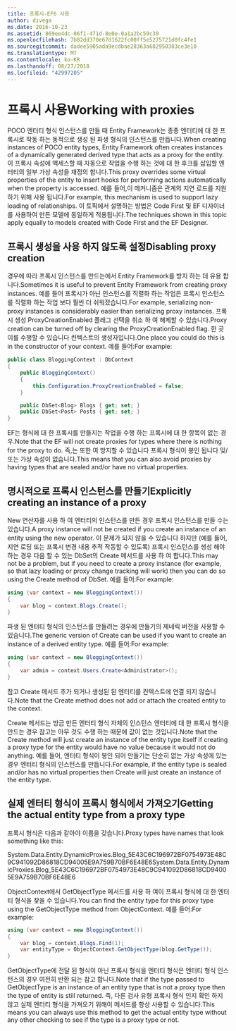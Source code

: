 ```yaml
---
title: 프록시-EF6 사용
author: divega
ms.date: 2016-10-23
ms.assetid: 869ee4dc-06f1-471d-8e0e-0a1a2bc59c30
ms.openlocfilehash: 7b82dd370e67d1622fc00ff5e5275721d0fc4fe1
ms.sourcegitcommit: dadee5905ada9ecdbae28363a682950383ce3e10
ms.translationtype: MT
ms.contentlocale: ko-KR
ms.lasthandoff: 08/27/2018
ms.locfileid: "42997205"
---
```

# <a name="working-with-proxies"></a><span data-ttu-id="f9677-102">프록시 사용</span><span class="sxs-lookup"><span data-stu-id="f9677-102">Working with proxies</span></span>
<span data-ttu-id="f9677-103">POCO 엔터티 형식 인스턴스를 만들 때 Entity Framework는 종종 엔터티에 대 한 프록시로 작동 하는 동적으로 생성 된 파생 형식의 인스턴스를 만듭니다.</span><span class="sxs-lookup"><span data-stu-id="f9677-103">When creating instances of POCO entity types, Entity Framework often creates instances of a dynamically generated derived type that acts as a proxy for the entity.</span></span> <span data-ttu-id="f9677-104">이 프록시 속성에 액세스할 때 자동으로 작업을 수행 하는 것에 대 한 후크를 삽입할 엔터티의 일부 가상 속성을 재정의 합니다.</span><span class="sxs-lookup"><span data-stu-id="f9677-104">This proxy overrides some virtual properties of the entity to insert hooks for performing actions automatically when the property is accessed.</span></span> <span data-ttu-id="f9677-105">예를 들어,이 메커니즘은 관계의 지연 로드를 지원 하기 위해 사용 됩니다.</span><span class="sxs-lookup"><span data-stu-id="f9677-105">For example, this mechanism is used to support lazy loading of relationships.</span></span> <span data-ttu-id="f9677-106">이 토픽에서 설명하는 방법은 Code First 및 EF 디자이너를 사용하여 만든 모델에 동일하게 적용됩니다.</span><span class="sxs-lookup"><span data-stu-id="f9677-106">The techniques shown in this topic apply equally to models created with Code First and the EF Designer.</span></span>  

## <a name="disabling-proxy-creation"></a><span data-ttu-id="f9677-107">프록시 생성을 사용 하지 않도록 설정</span><span class="sxs-lookup"><span data-stu-id="f9677-107">Disabling proxy creation</span></span>  

<span data-ttu-id="f9677-108">경우에 따라 프록시 인스턴스를 만드는에서 Entity Framework를 방지 하는 데 유용 합니다.</span><span class="sxs-lookup"><span data-stu-id="f9677-108">Sometimes it is useful to prevent Entity Framework from creating proxy instances.</span></span> <span data-ttu-id="f9677-109">예를 들어 프록시가 아닌 인스턴스를 직렬화 하는 작업은 프록시 인스턴스를 직렬화 하는 작업 보다 훨씬 더 쉬워졌습니다.</span><span class="sxs-lookup"><span data-stu-id="f9677-109">For example, serializing non-proxy instances is considerably easier than serializing proxy instances.</span></span> <span data-ttu-id="f9677-110">프록시 생성 ProxyCreationEnabled 플래그 선택을 취소 하 여 해제할 수 있습니다.</span><span class="sxs-lookup"><span data-stu-id="f9677-110">Proxy creation can be turned off by clearing the ProxyCreationEnabled flag.</span></span> <span data-ttu-id="f9677-111">한 곳이를 수행할 수 있습니다 컨텍스트의 생성자입니다.</span><span class="sxs-lookup"><span data-stu-id="f9677-111">One place you could do this is in the constructor of your context.</span></span> <span data-ttu-id="f9677-112">예를 들어:</span><span class="sxs-lookup"><span data-stu-id="f9677-112">For example:</span></span>  

``` csharp
public class BloggingContext : DbContext
{
    public BloggingContext()
    {
        this.Configuration.ProxyCreationEnabled = false;
    }  

    public DbSet<Blog> Blogs { get; set; }
    public DbSet<Post> Posts { get; set; }
}
```  

<span data-ttu-id="f9677-113">EF는 형식에 대 한 프록시를 만들지는 작업을 수행 하는 프록시에 대 한 항목이 없는 경우.</span><span class="sxs-lookup"><span data-stu-id="f9677-113">Note that the EF will not create proxies for types where there is nothing for the proxy to do.</span></span> <span data-ttu-id="f9677-114">즉,는 또한 여 방지할 수 있습니다 프록시 형식이 봉인 됩니다 및/또는 가상 속성이 없습니다.</span><span class="sxs-lookup"><span data-stu-id="f9677-114">This means that you can also avoid proxies by having types that are sealed and/or have no virtual properties.</span></span>  

## <a name="explicitly-creating-an-instance-of-a-proxy"></a><span data-ttu-id="f9677-115">명시적으로 프록시 인스턴스를 만들기</span><span class="sxs-lookup"><span data-stu-id="f9677-115">Explicitly creating an instance of a proxy</span></span>  

<span data-ttu-id="f9677-116">New 연산자를 사용 하 여 엔터티의 인스턴스를 만든 경우 프록시 인스턴스를 만들 수는 있습니다.</span><span class="sxs-lookup"><span data-stu-id="f9677-116">A proxy instance will not be created if you create an instance of an entity using the new operator.</span></span> <span data-ttu-id="f9677-117">이 문제가 되지 않을 수 있습니다 하지만 (예를 들어, 지연 로딩 또는 프록시 변경 내용 추적 작동할 수 있도록) 프록시 인스턴스를 생성 해야 하는 경우 다음 할 수 있는 DbSet의 Create 메서드를 사용 하 여 합니다.</span><span class="sxs-lookup"><span data-stu-id="f9677-117">This may not be a problem, but if you need to create a proxy instance (for example, so that lazy loading or proxy change tracking will work) then you can do so using the Create method of DbSet.</span></span> <span data-ttu-id="f9677-118">예를 들어:</span><span class="sxs-lookup"><span data-stu-id="f9677-118">For example:</span></span>  

``` csharp
using (var context = new BloggingContext())
{
    var blog = context.Blogs.Create();
}
```  

<span data-ttu-id="f9677-119">파생 된 엔터티 형식의 인스턴스를 만들려는 경우에 만들기의 제네릭 버전을 사용할 수 있습니다.</span><span class="sxs-lookup"><span data-stu-id="f9677-119">The generic version of Create can be used if you want to create an instance of a derived entity type.</span></span> <span data-ttu-id="f9677-120">예를 들어:</span><span class="sxs-lookup"><span data-stu-id="f9677-120">For example:</span></span>  

``` csharp
using (var context = new BloggingContext())
{
    var admin = context.Users.Create<Administrator>();
}
```  

<span data-ttu-id="f9677-121">참고 Create 메서드 추가 되거나 생성된 된 엔터티를 컨텍스트에 연결 되지 않습니다.</span><span class="sxs-lookup"><span data-stu-id="f9677-121">Note that the Create method does not add or attach the created entity to the context.</span></span>  

<span data-ttu-id="f9677-122">Create 메서드는 방금 만든 엔터티 형식 자체의 인스턴스 엔터티에 대 한 프록시 형식을 만드는 경우 참고는 아무 것도 수행 하는 때문에 값이 없는 것입니다.</span><span class="sxs-lookup"><span data-stu-id="f9677-122">Note that the Create method will just create an instance of the entity type itself if creating a proxy type for the entity would have no value because it would not do anything.</span></span> <span data-ttu-id="f9677-123">예를 들어, 엔터티 형식이 봉인 되어 만들기는 단순히 없는 가상 속성에 있는 경우 엔터티 형식의 인스턴스를 만듭니다.</span><span class="sxs-lookup"><span data-stu-id="f9677-123">For example, if the entity type is sealed and/or has no virtual properties then Create will just create an instance of the entity type.</span></span>  

## <a name="getting-the-actual-entity-type-from-a-proxy-type"></a><span data-ttu-id="f9677-124">실제 엔터티 형식이 프록시 형식에서 가져오기</span><span class="sxs-lookup"><span data-stu-id="f9677-124">Getting the actual entity type from a proxy type</span></span>  

<span data-ttu-id="f9677-125">프록시 형식은 다음과 같아야 이름을 갖습니다.</span><span class="sxs-lookup"><span data-stu-id="f9677-125">Proxy types have names that look something like this:</span></span>  

<span data-ttu-id="f9677-126">System.Data.Entity.DynamicProxies.Blog_5E43C6C196972BF0754973E48C9C941092D86818CD94005E9A759B70BF6E48E6</span><span class="sxs-lookup"><span data-stu-id="f9677-126">System.Data.Entity.DynamicProxies.Blog_5E43C6C196972BF0754973E48C9C941092D86818CD94005E9A759B70BF6E48E6</span></span>  

<span data-ttu-id="f9677-127">ObjectContext에서 GetObjectType 메서드를 사용 하 여이 프록시 형식에 대 한 엔터티 형식을 찾을 수 있습니다.</span><span class="sxs-lookup"><span data-stu-id="f9677-127">You can find the entity type for this proxy type using the GetObjectType method from ObjectContext.</span></span> <span data-ttu-id="f9677-128">예를 들어:</span><span class="sxs-lookup"><span data-stu-id="f9677-128">For example:</span></span>  

``` csharp
using (var context = new BloggingContext())
{
    var blog = context.Blogs.Find(1);
    var entityType = ObjectContext.GetObjectType(blog.GetType());
}
```  

<span data-ttu-id="f9677-129">GetObjectType에 전달 된 형식이 아닌 프록시 형식을 엔터티 형식은 엔터티 형식 인스턴스의 경우 여전히 반환 되는 참고 합니다.</span><span class="sxs-lookup"><span data-stu-id="f9677-129">Note that if the type passed to GetObjectType is an instance of an entity type that is not a proxy type then the type of entity is still returned.</span></span> <span data-ttu-id="f9677-130">즉, 다른 검사 유형 프록시 형식 인지 확인 하지 않고 실제 엔터티 형식을 가져오기 위해이 메서드를 항상 사용할 수 있습니다.</span><span class="sxs-lookup"><span data-stu-id="f9677-130">This means you can always use this method to get the actual entity type without any other checking to see if the type is a proxy type or not.</span></span>  
